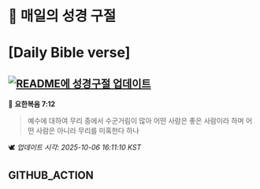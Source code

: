 # 🙏 매일의 성경 구절
# [Daily Bible verse]
## [![README에 성경구절 업데이트](https://github.com/DONGSUKA/first_test/actions/workflows/update-readme-bible.yml/badge.svg)](https://github.com/DONGSUKA/first_test/actions/workflows/update-readme-bible.yml)
<!-- START_BIBLE_VERSE -->
📖 **요한복음 7:12**
> 예수에 대하여 무리 중에서 수군거림이 많아 어떤 사람은 좋은 사람이라 하며 어떤 사람은 아니라 무리를 미혹한다 하나

🕊️ _업데이트 시각: 2025-10-06 16:11:10 KST_
  <!-- END_BIBLE_VERSE -->
## GITHUB_ACTION
